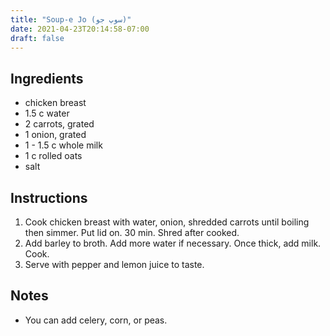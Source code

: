 ```yaml
---
title: "Soup-e Jo (سوپ جو)"
date: 2021-04-23T20:14:58-07:00
draft: false
---
```


## Ingredients

- chicken breast
- 1.5 c water
- 2 carrots, grated
- 1 onion, grated
- 1 - 1.5 c whole milk
- 1 c rolled oats
- salt

## Instructions

1. Cook chicken breast with water, onion, shredded carrots until boiling then simmer. Put lid on. 30 min. Shred after cooked.
2. Add barley to broth. Add more water if necessary. Once thick, add milk. Cook.
3. Serve with pepper and lemon juice to taste.

## Notes

- You can add celery, corn, or peas.
